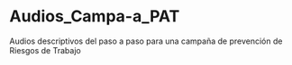 # Audios_Campa-a_PAT
Audios descriptivos del paso a paso para una campaña de prevención de Riesgos de Trabajo
